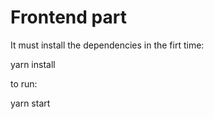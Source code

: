 # Frontend part

It must install the dependencies in the firt time:

yarn install

to run:

yarn start